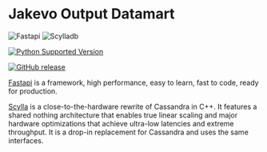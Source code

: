 # Jakevo Output Datamart

<!-- <p align="center">
  <a href="https://fastapi.tiangolo.com"><img src="https://fastapi.tiangolo.com/img/logo-margin/logo-teal.png" alt="FastAPI"></a>
</p>
<p align="center">
<a href="https://github.com/tiangolo/fastapi/actions?query=workflow%3ATest+event%3Apush+branch%3Amaster" target="_blank">
    <img src="https://github.com/tiangolo/fastapi/workflows/Test/badge.svg?event=push&branch=master" alt="Test">
</a>
<a href="https://coverage-badge.samuelcolvin.workers.dev/redirect/tiangolo/fastapi" target="_blank">
    <img src="https://coverage-badge.samuelcolvin.workers.dev/tiangolo/fastapi.svg" alt="Coverage">
</a>
<a href="https://pypi.org/project/fastapi" target="_blank">
    <img src="https://img.shields.io/pypi/v/fastapi?color=%2334D058&label=pypi%20package" alt="Package version">
</a>
<a href="https://pypi.org/project/fastapi" target="_blank">
    <img src="https://img.shields.io/pypi/pyversions/fastapi.svg?color=%2334D058" alt="Supported Python versions">
</a>
</p> -->

![Fastapi](https://fastapi.tiangolo.com/img/logo-margin/logo-teal.png)
![Scylladb](https://www.scylladb.com/wp-content/uploads/logo-scylla-horizontal-RGB.svg)

[![Python Supported Version](https://img.shields.io/pypi/pyversions/fastapi.svg?color=%2334D058)](https://pypi.org/project/fastapi)

[![GitHub release](https://img.shields.io/github/tag/scylladb/scylla-operator.svg?label=release)](https://github.com/scylladb/scylla-operator/releases)

[Fastapi](https://fastapi.tiangolo.com) is a framework, high performance, easy to learn, fast to code, ready for production.

[Scylla](https://www.scylladb.com) is a close-to-the-hardware rewrite of Cassandra in C++. It features a shared nothing architecture that enables true linear scaling and major hardware optimizations that achieve ultra-low latencies and extreme throughput. It is a drop-in replacement for Cassandra and uses the same interfaces.

